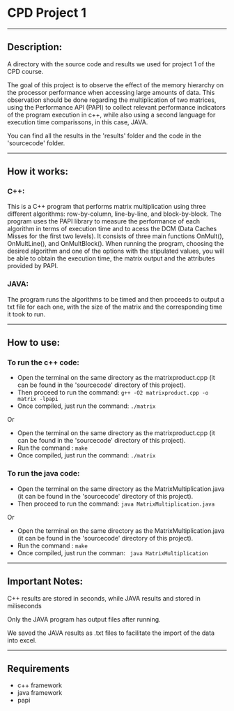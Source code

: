 # CPD Project 1
_________________________________________________________________________________________

## Description:

A directory with the source code and results we used for project 1 of the CPD course.

The goal of this project is to observe the effect of the memory hierarchy on the processor performance when accessing large amounts of data. This observation should be done regarding the multiplication of two matrices, using the Performance API (PAPI) to collect relevant performance indicators of the program execution in c++, while also using a second language for execution time comparissons, in this case, JAVA.

You can find all the results in the 'results' folder and the code in the 'sourcecode' folder.
_________________________________________________________________________________________

## How it works:

### C++:

This is a C++ program that performs matrix multiplication using three different algorithms: row-by-column, line-by-line, and block-by-block.
The program uses the PAPI library to measure the performance of each algorithm in terms of execution time and to acess the DCM (Data Caches Misses for the first two levels). 
It consists of three main functions OnMult(), OnMultLine(), and OnMultBlock().  When running the program, choosing the desired algorithm and one of the options with the stipulated values, you will be able to obtain the execution time, the matrix output and the attributes provided by PAPI.


### JAVA:

The program runs the algorithms to be timed and then proceeds to output a txt file for each one, with the size of the matrix and the corresponding time it took to run.

_________________________________________________________________________________________

## How to use:

### To run the c++ code:
- Open the terminal on the same directory as the matrixproduct.cpp (it can be found in the 'sourcecode' directory of this project).
- Then proceed to run the command:
```g++ -O2 matrixproduct.cpp -o matrix -lpapi```
- Once compiled, just run the command:
```./matrix```

Or

- Open the terminal on the same directory as the matrixproduct.cpp (it can be found in the 'sourcecode' directory of this project).
- Run the command : 
```make```
- Once compiled, just run the command:
```./matrix```





### To run the java code:
- Open the terminal on the same directory as the MatrixMultiplication.java (it can be found in the 'sourcecode' directory of this project).
- Then proceed to run the command:
```java MatrixMultiplication.java```

Or

- Open the terminal on the same directory as the MatrixMultiplication.java (it can be found in the 'sourcecode' directory of this project).
- Run the command : 
```make```
- Once compiled, just run the comman:
``` java MatrixMultiplication```

_________________________________________________________________________________________

## Important Notes:

C++ results are stored in seconds, while JAVA results and stored in miliseconds

Only the JAVA program has output files after running.

We saved the JAVA results as .txt files to facilitate the import of the data into excel.
_________________________________________________________________________________________

## Requirements

- c++ framework
- java framework
- papi
